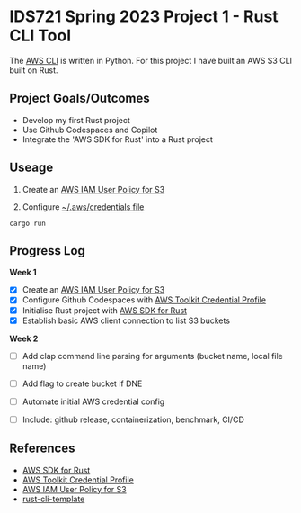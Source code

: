# IDS721 Spring 2023 Project 1 - Rust CLI Tool

The [AWS CLI](https://github.com/aws/aws-cli/tree/v2) is written in Python. For this project I have built an AWS S3 CLI built on Rust.

## Project Goals/Outcomes

* Develop my first Rust project
* Use Github Codespaces and Copilot
* Integrate the 'AWS SDK for Rust' into a Rust project

## Useage

1. Create an [AWS IAM User Policy for S3](https://docs.aws.amazon.com/AmazonS3/latest/userguide/security-iam-awsmanpol.html)

2. Configure [~/.aws/credentials file](https://docs.aws.amazon.com/cli/latest/userguide/cli-configure-files.html#cli-configure-files-where)
```
cargo run
```

## Progress Log

**Week 1**
- [x] Create an [AWS IAM User Policy for S3](https://docs.aws.amazon.com/AmazonS3/latest/userguide/security-iam-awsmanpol.html)
- [x] Configure Github Codespaces with [AWS Toolkit Credential Profile](https://docs.aws.amazon.com/toolkit-for-vscode/latest/userguide/setup-credentials.html)
- [x] Initialise Rust project with [AWS SDK for Rust](https://github.com/awslabs/aws-sdk-rust)
- [x] Establish basic AWS client connection to list S3 buckets

**Week 2**
- [ ] Add clap command line parsing for arguments (bucket name, local file name)
- [ ] Add flag to create bucket if DNE
- [ ] Automate initial AWS credential config
- [ ] Include: github release, containerization, benchmark, CI/CD


## References

* [AWS SDK for Rust](https://github.com/awslabs/aws-sdk-rust)
* [AWS Toolkit Credential Profile](https://docs.aws.amazon.com/cli/latest/userguide/cli-configure-files.html#cli-configure-files-where)
* [AWS IAM User Policy for S3](https://docs.aws.amazon.com/AmazonS3/latest/userguide/security-iam-awsmanpol.html)
* [rust-cli-template](https://github.com/kbknapp/rust-cli-template)